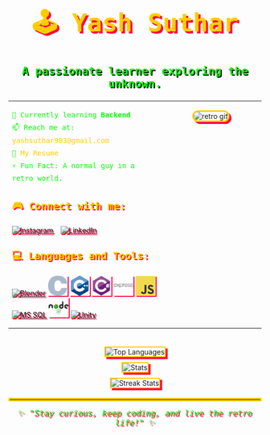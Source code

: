 <div align="center">
  <h1 style="font-family: 'Press Start 2P', monospace; font-size: 50px; color: #ffcc00; text-shadow: 4px 4px 0 #ff003c;">🕹️ Yash Suthar</h1>
  <h3 style="font-family: 'VT323', monospace; font-size: 22px; color: #00ff00; text-shadow: 2px 2px 0 #000;">A passionate learner exploring the unknown.</h3>
</div>

<!-- Main content table for a stable two-column layout -->
<table width="100%">
  <tr>
    <!-- Left Column: Bio, Links, and Tools -->
    <td width="60%" valign="top">
      <ul style="font-family: 'Press Start 2P', monospace; font-size: 14px; line-height: 1.8; color: #00ff00; list-style: none; padding-left: 0;">
        <li>🌱 Currently learning <b>Backend</b></li>
        <li>📫 Reach me at: <a href="mailto:yashsuthar983@gmail.com" style="color: #ffcc00; text-decoration: none;">yashsuthar983@gmail.com</a></li>
        <li>📄 <a href="https://drive.google.com/file/d/136XcxxhqJ0l6PbSfAtEycXwxSYMbMN4G/view?usp=drivesdk" style="color: #ffcc00; text-decoration: none;">My Resume</a></li>
        <li>⚡ Fun Fact: A normal guy in a retro world.</li>
      </ul>
      
  <h3 style="font-family: 'VT323', monospace; font-size: 20px; color: #ffcc00; text-shadow: 2px 2px 0 #ff003c;">🎮 Connect with me:</h3>
      <p>
        <!-- FIXED: Links are now separate and have both width and height defined -->
        <a href="https://instagram.com/yash_suthar1021" target="_blank">
          <img src="https://raw.githubusercontent.com/rahuldkjain/github-profile-readme-generator/master/src/images/icons/Social/instagram.svg" alt="Instagram" width="40" height="40" style="filter: drop-shadow(2px 2px 0px #ff003c);">
        </a>
           <!-- Adds a small space -->
        <a href="https://linkedin.com/in/yashsuthar983" target="_blank">
          <img src="https://raw.githubusercontent.com/rahuldkjain/github-profile-readme-generator/master/src/images/icons/Social/linked-in-alt.svg" alt="LinkedIn" width="40" height="40" style="filter: drop-shadow(2px 2px 0px #ff003c);">
        </a>
      </p>

  <h3 style="font-family: 'VT323', monospace; font-size: 20px; color: #ffcc00; text-shadow: 2px 2px 0 #ff003c;">💻 Languages and Tools:</h3>
      <p>
          <a href="https://www.blender.org/" target="_blank" rel="noreferrer"><img src="https://download.blender.org/branding/community/blender_community_badge_white.svg" alt="Blender" width="40" height="40" style="filter: drop-shadow(2px 2px 0px #ff003c);"></a> 
          <a href="https://www.cprogramming.com/" target="_blank" rel="noreferrer"><img src="https://raw.githubusercontent.com/devicons/devicon/master/icons/c/c-original.svg" alt="C" width="40" height="40" style="filter: drop-shadow(2px 2px 0px #ff003c);"></a> 
          <a href="https://www.w3schools.com/cpp/" target="_blank" rel="noreferrer"><img src="https://raw.githubusercontent.com/devicons/devicon/master/icons/cplusplus/cplusplus-original.svg" alt="C++" width="40" height="40" style="filter: drop-shadow(2px 2px 0px #ff003c);"></a> 
          <a href="https://www.w3schools.com/cs/" target="_blank" rel="noreferrer"><img src="https://raw.githubusercontent.com/devicons/devicon/master/icons/csharp/csharp-original.svg" alt="C#" width="40" height="40" style="filter: drop-shadow(2px 2px 0px #ff003c);"></a> 
          <a href="https://expressjs.com" target="_blank" rel="noreferrer"><img src="https://raw.githubusercontent.com/devicons/devicon/master/icons/express/express-original-wordmark.svg" alt="ExpressJS" width="40" height="40" style="filter: drop-shadow(2px 2px 0px #ff003c);"></a> 
          <a href="https://developer.mozilla.org/en-US/docs/Web/JavaScript" target="_blank" rel="noreferrer"><img src="https://raw.githubusercontent.com/devicons/devicon/master/icons/javascript/javascript-original.svg" alt="JavaScript" width="40" height="40" style="filter: drop-shadow(2px 2px 0px #ff003c);"></a> 
          <a href="https://www.microsoft.com/en-us/sql-server" target="_blank" rel="noreferrer"><img src="https://www.svgrepo.com/show/303229/microsoft-sql-server-logo.svg" alt="MS SQL" width="40" height="40" style="filter: drop-shadow(2px 2px 0px #ff003c);"></a> 
          <a href="https://nodejs.org" target="_blank" rel="noreferrer"><img src="https://raw.githubusercontent.com/devicons/devicon/master/icons/nodejs/nodejs-original-wordmark.svg" alt="NodeJS" width="40" height="40" style="filter: drop-shadow(2px 2px 0px #ff003c);"></a> 
          <a href="https://unity.com/" target="_blank" rel="noreferrer"><img src="https://www.vectorlogo.zone/logos/unity3d/unity3d-icon.svg" alt="Unity" width="40" height="40" style="filter: drop-shadow(2px 2px 0px #ff003c);"></a> 
      </p>
    </td>
    
<!-- Right Column: GIF -->
  <td width="40%" valign="top" align="center">
      <br>
      <img src="https://i.giphy.com/media/v1.Y2lkPTc5MGI3NjExMzJjcW01dDFtZGkycmNpd2FvaDNsYWhveXg2enQ3aHJzczh6eHppYSZlcD12MV9pbnRlcm5hbF9naWZfYnlfaWQmY3Q9Zw/fRgwpuil2wHww7OXjT/giphy.gif" alt="retro gif" width="350" style="border-radius: 20px; border: 3px solid #ffcc00; box-shadow: 4px 4px 0px #ff003c;">
    </td>
  </tr>
</table>

<br>

<!-- GitHub Stats Section -->
<div align="center">
  <img src="https://github-readme-stats.vercel.app/api/top-langs?username=yashsuthar983&show_icons=true&locale=en&layout=compact&theme=radical" alt="Top Languages" style="border: 2px solid #ffcc00; box-shadow: 4px 4px 0px #ff003c; margin: 5px;">
  <br>
  <img src="https://github-readme-stats.vercel.app/api?username=yashsuthar983&show_icons=true&locale=en&theme=radical" alt="Stats" style="border: 2px solid #ffcc00; box-shadow: 4px 4px 0px #ff003c; margin: 5px;">
  <br>
  <img src="https://github-readme-streak-stats.herokuapp.com/?user=yashsuthar983&theme=radical" alt="Streak Stats" style="border: 2px solid #ffcc00; box-shadow: 4px 4px 0px #ff003c; margin: 5px;">
</div>

<hr style="border-color: #ffcc00; border-style: solid;">

<div align="center" style="font-family: 'VT323', monospace; font-size: 16px; color: #00ff00; text-shadow: 2px 2px 0 #ff003c;">
  ✨ <i>"Stay curious, keep coding, and live the retro life!"</i> ✨
</div>
